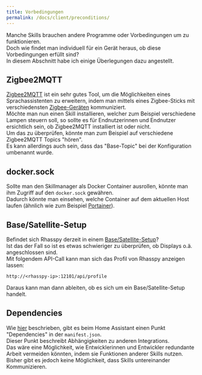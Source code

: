 ```yaml
---
title: Vorbedingungen
permalink: /docs/client/preconditions/
---
```


Manche Skills brauchen andere Programme oder Vorbedingungen um zu funktionieren.  
Doch wie findet man individuell für ein Gerät heraus, ob diese Vorbedingungen erfüllt sind?  
In diesem Abschnitt habe ich einige Überlegungen dazu angestellt.  


## Zigbee2MQTT

[Zigbee2MQTT](https://zigbee2mqtt.io) ist ein sehr gutes Tool, um die Möglichkeiten eines Sprachassistenten zu erweitern, indem man mittels eines Zigbee-Sticks mit verschiedensten [Zigbee-Geräten](https://www.zigbee2mqtt.io/supported-devices/) kommuniziert.  
Möchte man nun einen Skill installieren, welcher zum Beispiel verschiedene Lampen steuern soll, so sollte es für Endnutzerinnen und Endnutzer ersichtlich sein, ob Zigbee2MQTT installiert ist oder nicht.  
Um das zu überprüfen, könnte man zum Beispiel auf verschiedene Zigbee2MQTT Topics "hören".  
Es kann allerdings auch sein, dass das "Base-Topic" bei der Konfiguration umbenannt wurde.

[//]: # (## LCD)

## docker.sock
Sollte man den Skillmanager als Docker Container ausrollen, könnte man ihm Zugriff auf den ``docker.sock`` gewähren.  
Dadurch könnte man einsehen, welche Container auf dem aktuellen Host laufen (ähnlich wie zum Beispiel [Portainer](https://www.portainer.io/)).  

## Base/Satellite-Setup

Befindet sich Rhasspy derzeit in einem [Base/Satellite-Setup](https://rhasspy.readthedocs.io/en/latest/tutorials/#server-with-satellites)?  
Ist das der Fall so ist es etwas schwieriger zu überprüfen, ob Displays o.ä. angeschlossen sind.  
Mit folgendem API-Call kann man sich das Profil von Rhasspy anzeigen lassen:  
```http request
http://<rhasspy-ip>:12101/api/profile
```  
Daraus kann man dann ableiten, ob es sich um ein Base/Satellite-Setup handelt.  

## Dependencies

Wie [hier](./../evaluation/homeassistant.md#manifest) beschrieben, gibt es beim Home Assistant einen Punkt "Dependencies" in der ``manifest.json``.  
Dieser Punkt beschreibt Abhängigkeiten zu anderen Integrations.  
Das wäre eine Möglichkeit, wie Entwicklerinnen und Entwickler redundante Arbeit vermeiden könnten, indem sie Funktionen anderer Skills nutzen.  
Bisher gibt es jedoch keine Möglichkeit, dass Skills untereinander Kommunizieren.  